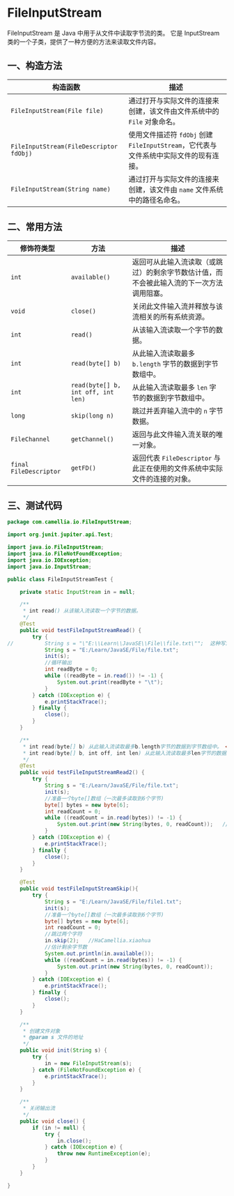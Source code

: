 # FileInputStream
FileInputStream 是 Java 中用于从文件中读取字节流的类。
它是 InputStream 类的一个子类，提供了一种方便的方法来读取文件内容。

## 一、构造方法
| 构造函数                                    | 描述                                                       |
|-----------------------------------------|----------------------------------------------------------|
| `FileInputStream(File file)`            | 通过打开与实际文件的连接来创建，该文件由文件系统中的 `File` 对象命名。                  |
| `FileInputStream(FileDescriptor fdObj)` | 使用文件描述符 `fdObj` 创建 `FileInputStream`，它代表与文件系统中实际文件的现有连接。 |
| `FileInputStream(String name)`          | 通过打开与实际文件的连接来创建，该文件由 `name` 文件系统中的路径名命名。                 |

## 二、常用方法
| 修饰符类型                  | 方法                                 | 描述                                            |
|------------------------|------------------------------------|-----------------------------------------------|
| `int`                  | `available()`                      | 返回可从此输入流读取（或跳过）的剩余字节数估计值，而不会被此输入流的下一次方法调用阻塞。  |
| `void`                 | `close()`                          | 关闭此文件输入流并释放与该流相关的所有系统资源。                      |
| `int`                  | `read()`                           | 从该输入流读取一个字节的数据。                               |
| `int`                  | `read(byte[] b)`                   | 从此输入流读取最多 `b.length` 字节的数据到字节数组中。             |
| `int`                  | `read(byte[] b, int off, int len)` | 从此输入流读取最多 `len` 字节的数据到字节数组中。                  |
| `long`                 | `skip(long n)`                     | 跳过并丢弃输入流中的 `n` 字节数据。                          |
| `FileChannel`          | `getChannel()`                     | 返回与此文件输入流关联的唯一对象。                             |
| `final FileDescriptor` | `getFD()`                          | 返回代表 `FileDescriptor` 与此正在使用的文件系统中实际文件的连接的对象。 |

## 三、测试代码

```java
package com.camellia.io.FileInputStream;

import org.junit.jupiter.api.Test;

import java.io.FileInputStream;
import java.io.FileNotFoundException;
import java.io.IOException;
import java.io.InputStream;

public class FileInputStreamTest {

    private static InputStream in = null;

    /**
     * int read() 从该输入流读取一个字节的数据。
     */
    @Test
    public void testFileInputStreamRead() {
        try {
//          String s = "\"E:\\Learn\\JavaSE\\File\\file.txt\"";  这种写法需要两个//;
            String s = "E:/Learn/JavaSE/File/file.txt";
            init(s);
            //循环输出
            int readByte = 0;
            while ((readByte = in.read()) != -1) {
                System.out.print(readByte + "\t");
            }
        } catch (IOException e) {
            e.printStackTrace();
        } finally {
            close();
        }
    }

    /**
     * int read(byte[] b) 从此输入流读取最多b.length字节的数据到字节数组中。 <br>
     * int read(byte[] b, int off, int len) 从此输入流读取最多len字节的数据到字节数组中。
     */
    @Test
    public void testFileInputStreamRead2() {
        try {
            String s = "E:/Learn/JavaSE/File/file.txt";
            init(s);
            //准备一个byte[]数组（一次最多读取到6个字节)
            byte[] bytes = new byte[6];
            int readCount = 0;
            while ((readCount = in.read(bytes)) != -1) {
                System.out.print(new String(bytes, 0, readCount));   //防止bytes没全部覆盖，有上次的残留。
            }
        } catch (IOException e) {
            e.printStackTrace();
        } finally {
            close();
        }
    }

    @Test
    public void testFileInputStreamSkip(){
        try {
            String s = "E:/Learn/JavaSE/File/file1.txt";
            init(s);
            //准备一个byte[]数组（一次最多读取到6个字节)
            byte[] bytes = new byte[6];
            int readCount = 0;
            //跳过两个字符
            in.skip(2);   //HaCamellia.xiaohua
            //估计剩余字节数
            System.out.println(in.available());
            while ((readCount = in.read(bytes)) != -1) {
                System.out.print(new String(bytes, 0, readCount));
            }
        } catch (IOException e) {
            e.printStackTrace();
        } finally {
            close();
        }
    }

    /**
     * 创建文件对象
     * @param s 文件的地址
     */
    public void init(String s) {
        try {
            in = new FileInputStream(s);
        } catch (FileNotFoundException e) {
            e.printStackTrace();
        }
    }

    /**
     * 关闭输出流
     */
    public void close() {
        if (in != null) {
            try {
                in.close();
            } catch (IOException e) {
                throw new RuntimeException(e);
            }
        }
    }

}
```